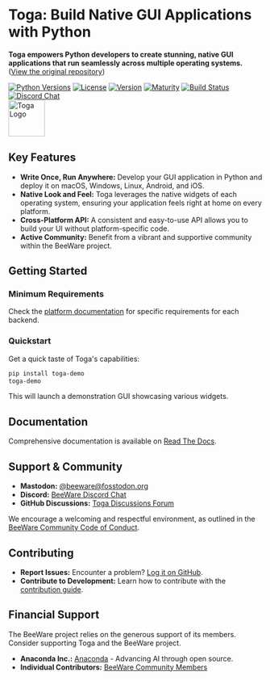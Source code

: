 <!-- Improved & SEO-Optimized README for Toga -->

# Toga: Build Native GUI Applications with Python

**Toga empowers Python developers to create stunning, native GUI applications that run seamlessly across multiple operating systems.** ([View the original repository](https://github.com/beeware/toga))

[![Python Versions](https://img.shields.io/pypi/pyversions/toga.svg)](https://pypi.python.org/pypi/toga)
[![License](https://img.shields.io/pypi/l/toga.svg)](https://github.com/beeware/toga/blob/main/LICENSE)
[![Version](https://img.shields.io/pypi/v/toga.svg)](https://pypi.python.org/pypi/toga)
[![Maturity](https://img.shields.io/pypi/status/toga.svg)](https://pypi.python.org/pypi/toga)
[![Build Status](https://github.com/beeware/toga/workflows/CI/badge.svg?branch=main)](https://github.com/beeware/toga/actions)
[![Discord Chat](https://img.shields.io/discord/836455665257021440?label=Discord%20Chat&logo=discord&style=plastic)](https://beeware.org/bee/chat/)
<br>
<img src="https://beeware.org/project/toga/toga.png" width="72" alt="Toga Logo">

## Key Features

*   **Write Once, Run Anywhere:** Develop your GUI application in Python and deploy it on macOS, Windows, Linux, Android, and iOS.
*   **Native Look and Feel:** Toga leverages the native widgets of each operating system, ensuring your application feels right at home on every platform.
*   **Cross-Platform API:** A consistent and easy-to-use API allows you to build your UI without platform-specific code.
*   **Active Community:** Benefit from a vibrant and supportive community within the BeeWare project.

## Getting Started

### Minimum Requirements

Check the [platform documentation](https://toga.readthedocs.io/en/latest/reference/platforms/) for specific requirements for each backend.

### Quickstart

Get a quick taste of Toga's capabilities:

```bash
pip install toga-demo
toga-demo
```

This will launch a demonstration GUI showcasing various widgets.

## Documentation

Comprehensive documentation is available on [Read The Docs](https://toga.readthedocs.io).

## Support & Community

*   **Mastodon:** [@beeware@fosstodon.org](https://fosstodon.org/@beeware)
*   **Discord:** [BeeWare Discord Chat](https://beeware.org/bee/chat/)
*   **GitHub Discussions:** [Toga Discussions Forum](https://github.com/beeware/toga/discussions)

We encourage a welcoming and respectful environment, as outlined in the [BeeWare Community Code of Conduct](https://beeware.org/community/behavior/).

## Contributing

*   **Report Issues:**  Encounter a problem?  [Log it on GitHub](https://github.com/beeware/toga/issues).
*   **Contribute to Development:** Learn how to contribute with the [contribution guide](https://toga.readthedocs.io/en/latest/how-to/contribute/index.html).

## Financial Support

The BeeWare project relies on the generous support of its members. Consider supporting Toga and the BeeWare project.

*   **Anaconda Inc.:** [Anaconda](https://anaconda.com/) - Advancing AI through open source.
*   **Individual Contributors:**  [BeeWare Community Members](https://beeware.org/community/members/)